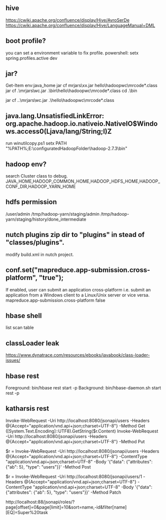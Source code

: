 ## hive
https://cwiki.apache.org/confluence/display/Hive/AvroSerDe
https://cwiki.apache.org/confluence/display/Hive/LanguageManual+DML

## boot profile?
you can set a environment variable to fix profile.
powershell: setx spring.profiles.active dev

## jar?
Get-Item env:java_home
jar cf mrjars\xx.jar hello\hadoopwc\mrcode\*.class
jar cf .\mrjars\wc.jar .\bin\hello\hadoopwc\mrcode\*.class
cd .\bin

jar cf ..\mrjars\wc.jar .\hello\hadoopwc\mrcode\*.class

## java.lang.UnsatisfiedLinkError: org.apache.hadoop.io.nativeio.NativeIO$Windows.access0(Ljava/lang/String;I)Z
run winutilcopy.ps1
setx PATH "%PATH%;E:\configuratedHadoopFolder\hadoop-2.7.3\bin"

## hadoop env?
search Cluster class to debug.
JAVA_HOME,HADOOP_COMMON_HOME,HADOOP_HDFS_HOME,HADOOP_CONF_DIR,HADOOP_YARN_HOME

## hdfs permission
/user/admin
/tmp/hadoop-yarn/staging/admin
/tmp/hadoop-yarn/staging/history/done_intermediate

## nutch plugins zip dir to "plugins" in stead of "classes/plugins".

modify build.xml in nutch project.

## conf.set("mapreduce.app-submission.cross-platform", "true");

<property>
  <description>If enabled, user can submit an application cross-platform
  i.e. submit an application from a Windows client to a Linux/Unix server or
  vice versa.
  </description>
  <name>mapreduce.app-submission.cross-platform</name>
  <value>false</value>
</property>

## hbase shell
list
scan table

## classLoader leak
https://www.dynatrace.com/resources/ebooks/javabook/class-loader-issues/

## hbase rest
Foreground: bin/hbase rest start -p <port>
Background: bin/hbase-daemon.sh start rest -p <port>

## katharsis rest
Invoke-WebRequest -Uri http://localhost:8080/jsonapi/users -Headers @{Accept="application/vnd.api+json;charset=UTF-8"} -Method Get
([System.Text.Encoding]::UTF8).GetString($r.Content)
Invoke-WebRequest -Uri http://localhost:8080/jsonapi/users -Headers @{Accept="application/vnd.api+json;charset=UTF-8"} -Method Put

$r = Invoke-WebRequest -Uri http://localhost:8080/jsonapi/users -Headers @{Accept="application/vnd.api+json;charset=UTF-8"} -ContentType "application/vnd.api+json;charset=UTF-8" -Body '{"data": {"attributes": {"ab": 5}, "type": "users"}}' -Method Post

$r = Invoke-WebRequest -Uri http://localhost:8080/jsonapi/users/1 -Headers @{Accept="application/vnd.api+json;charset=UTF-8"} -ContentType "application/vnd.api+json;charset=UTF-8" -Body '{"data": {"attributes": {"ab": 5}, "type": "users"}}' -Method Patch

http://localhost:88/jsonapi/roles/?page[offset]=0&page[limit]=10&sort=name,-id&filter[name][EQ]=Super%20task